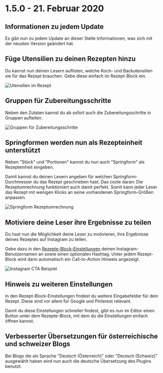 # 1.5.0 - 21. Februar 2020

## Informationen zu jedem Update

Es gibt nun zu jedem Update an dieser Stelle Informationen, was sich mit der neusten Version geändert hat.

## Füge Utensilien zu deinen Rezepten hinzu

Du kannst nun deinen Lesern auflisten, welche Koch- und Backutensilien sie für das Rezept brauchen. Gebe diese einfach im Rezept-Block ein.

![Utensilien im Rezept](##ASSETS_PATH##/changelog/utensilien-de_DE.jpg)

## Gruppen für Zubereitungsschritte

Neben den Zutaten kannst du ab sofort auch die Zubereitungsschritte in Gruppen aufteilen.

![Gruppen für Zubereitungsschritte](##ASSETS_PATH##/changelog/zubereitung-gruppen-de_DE.jpg)

## Springformen werden nun als Rezepteinheit unterstützt

Neben "Stück" und "Portionen" kannst du nun auch "Springform" als Rezepteinheit eingeben.

Damit kannst du deinen Lesern angeben für welchen Springform-Durchmesser du das Rezept geschrieben hast. Das coole daran: Die Rezeptumrechnung funktioniert auch damit perfekt. Somit kann jeder Leser das Rezept mit wenigen Klicks an seine vorhandenen Springform-Größen anpassen.

![Springform Rezeptumrechnung](##ASSETS_PATH##/changelog/springform-de_DE.jpg)

## Motiviere deine Leser ihre Ergebnisse zu teilen

Du hast nun die Möglichkeit deine Leser zu motivieren, ihre Ergebnisse deines Rezeptes auf Instagram zu teilen.

Gebe dazu in den [Rezepte-Block-Einstellungen](##RECIPE_BLOCK_SETTINGS_LINK##) deinen Instagram-Benutzernamen an sowie einen optionalen Hashtag. Unter jedem Rezept-Block wird dann automatisch ein Call-to-Action Hinweis angezeigt.

![Instagram CTA Beispiel](##ASSETS_PATH##/changelog/instagram-cta-de_DE.jpg)

## Hinweis zu weiteren Einstellungen

In den Rezept-Block-Einstellungen findest du weitere Eingabefelder für dein Rezept. Diese sind vor allem für Google und Pinterest relevant.

Damit du diese Einstellungen schneller findest, gibt es nun im Editor einen Button unter dem Rezepte-Block, mit dem du die Einstellungen einfach öffnen kannst.

## Verbesserter Übersetzungen für österreichische und schweizer Blogs

Bei Blogs die als Sprache "Deutsch (Österreich)" oder "Deutsch (Schweiz)" ausgewählt haben wird nun auch die deutsche Übersetzung des Plugins benutzt.
